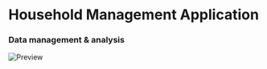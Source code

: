 # Household Management Application
### Data management & analysis
![Preview](https://user-images.githubusercontent.com/75077747/154324225-c140626a-c7bc-4410-a00c-3a608e9b0bba.gif)
